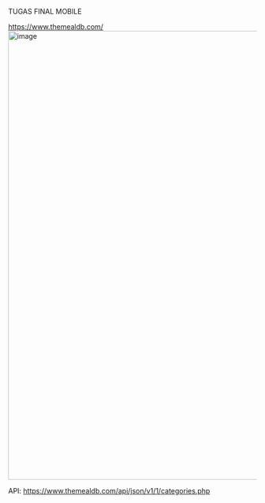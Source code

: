 TUGAS FINAL MOBILE

https://www.themealdb.com/
<img width="908" alt="image" src="https://github.com/nadyaps/final_app_mobile/assets/127004154/28e9390a-b4fb-4d20-83e4-73da2fa5d227">

API: https://www.themealdb.com/api/json/v1/1/categories.php

